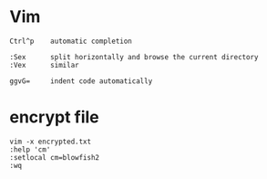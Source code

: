 Vim
===

```
Ctrl^p    automatic completion

:Sex      split horizontally and browse the current directory
:Vex      similar

ggvG=     indent code automatically
```

# encrypt file

```
vim -x encrypted.txt
:help 'cm'
:setlocal cm=blowfish2
:wq
```
